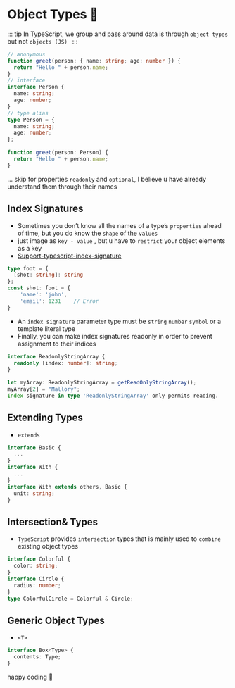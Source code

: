 # Object Types 🤞
::: tip 
 In TypeScript,  we group and pass around data is through `object types` but not `objects (JS) ` 
:::

``` ts
// anonymous
function greet(person: { name: string; age: number }) {
  return "Hello " + person.name;
}
// interface
interface Person {
  name: string;
  age: number;
}
// type alias
type Person = {
  name: string;
  age: number;
};
 
function greet(person: Person) {
  return "Hello " + person.name;
}
```
... skip for properties `readonly` and `optional`, I  believe u have already understand them  through their names

## Index Signatures
- Sometimes you don’t know all the names of a type’s `properties` ahead of time, but you do know the `shape` of the `values`
- just image as `key - value` , but u have to `restrict` your object elements as a key
- [Support-typescript-index-signature](https://dev.to/afrazkhan/typescript-index-signature-4npo)
``` ts
type foot = { 
  [shot: string]: string 
};
const shot: foot = {
    'name': 'john',
    'email': 1231    // Error
}
```
- An `index signature` parameter type must be `string` `number` `symbol` or a template literal type
- Finally, you can make index signatures readonly in order to prevent assignment to their indices
``` ts
interface ReadonlyStringArray {
  readonly [index: number]: string;
}
 
let myArray: ReadonlyStringArray = getReadOnlyStringArray();
myArray[2] = "Mallory";
Index signature in type 'ReadonlyStringArray' only permits reading.
```

## Extending Types
- `extends`
``` ts
interface Basic {
  ...
}
interface With {
  ...
}
interface With extends others, Basic {
  unit: string;
}
```
## Intersection& Types
- `TypeScript` provides `intersection` types that is mainly used to `combine` existing object types
``` ts
interface Colorful {
  color: string;
}
interface Circle {
  radius: number;
}
type ColorfulCircle = Colorful & Circle;
```

## Generic Object Types
- `<T>`
``` ts
interface Box<Type> {
  contents: Type;
}
``` 
happy coding 🤞
